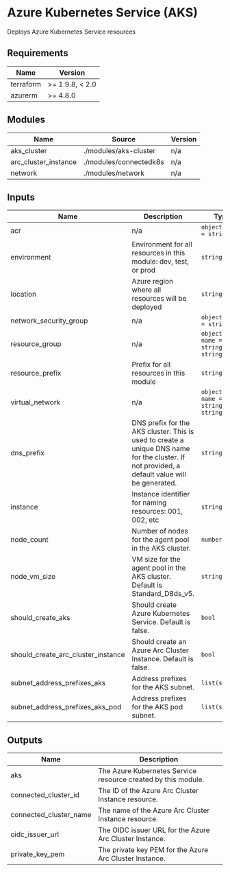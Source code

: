 <!-- BEGIN_TF_DOCS -->
<!-- markdown-table-prettify-ignore-start -->
# Azure Kubernetes Service (AKS)

Deploys Azure Kubernetes Service resources

## Requirements

| Name | Version |
|------|---------|
| terraform | >= 1.9.8, < 2.0 |
| azurerm | >= 4.8.0 |

## Modules

| Name | Source | Version |
|------|--------|---------|
| aks\_cluster | ./modules/aks-cluster | n/a |
| arc\_cluster\_instance | ./modules/connectedk8s | n/a |
| network | ./modules/network | n/a |

## Inputs

| Name | Description | Type | Default | Required |
|------|-------------|------|---------|:--------:|
| acr | n/a | ```object({ id = string })``` | n/a | yes |
| environment | Environment for all resources in this module: dev, test, or prod | `string` | n/a | yes |
| location | Azure region where all resources will be deployed | `string` | n/a | yes |
| network\_security\_group | n/a | ```object({ id = string })``` | n/a | yes |
| resource\_group | n/a | ```object({ name = string id = string })``` | n/a | yes |
| resource\_prefix | Prefix for all resources in this module | `string` | n/a | yes |
| virtual\_network | n/a | ```object({ name = string id = string })``` | n/a | yes |
| dns\_prefix | DNS prefix for the AKS cluster. This is used to create a unique DNS name for the cluster. If not provided, a default value will be generated. | `string` | `null` | no |
| instance | Instance identifier for naming resources: 001, 002, etc | `string` | `"001"` | no |
| node\_count | Number of nodes for the agent pool in the AKS cluster. | `number` | `1` | no |
| node\_vm\_size | VM size for the agent pool in the AKS cluster. Default is Standard\_D8ds\_v5. | `string` | `"Standard_D8ds_v5"` | no |
| should\_create\_aks | Should create Azure Kubernetes Service. Default is false. | `bool` | `false` | no |
| should\_create\_arc\_cluster\_instance | Should create an Azure Arc Cluster Instance. Default is false. | `bool` | `false` | no |
| subnet\_address\_prefixes\_aks | Address prefixes for the AKS subnet. | `list(string)` | ```[ "10.0.3.0/24" ]``` | no |
| subnet\_address\_prefixes\_aks\_pod | Address prefixes for the AKS pod subnet. | `list(string)` | ```[ "10.0.4.0/24" ]``` | no |

## Outputs

| Name | Description |
|------|-------------|
| aks | The Azure Kubernetes Service resource created by this module. |
| connected\_cluster\_id | The ID of the Azure Arc Cluster Instance resource. |
| connected\_cluster\_name | The name of the Azure Arc Cluster Instance resource. |
| oidc\_issuer\_url | The OIDC issuer URL for the Azure Arc Cluster Instance. |
| private\_key\_pem | The private key PEM for the Azure Arc Cluster Instance. |
<!-- markdown-table-prettify-ignore-end -->
<!-- END_TF_DOCS -->
